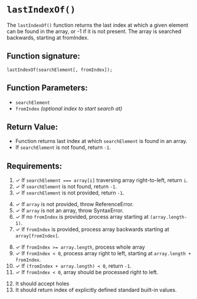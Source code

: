 # `lastIndexOf()`
The `lastIndexOf()` function returns the last index at which a given element can be found in the array, or -1 if it is not present. The array is searched backwards, starting at fromIndex.

## Function signature:
    lastIndexOf(searchElement[, fromIndex]);

## Function Parameters:
- `searchElement`
- `fromIndex` _(optional index to start search at)_

## Return Value:
- Function returns last index at which `searchElement` is found in an array.
- If `searchElement` is not found, return `-1`.

## Requirements:
<!-- 1. Basic Returns -->
1. ✓ If `searchElement === array[i]` traversing array right-to-left, return `i`.
2. ✓ If `searchElement` is not found, return `-1`.
3. ✓ If `searchElement` is not provided, return `-1`.

<!-- 2. Arguement Handling -->
4. ✓ If `array` is not provided, throw ReferenceError.
5. ✓ If `array` is not an array, throw SyntaxError.
6. ✓ If no `fromIndex` is provided, process array starting at `(array.length-1)`.
7. ✓ If `fromIndex` is provided, process array backwards starting at `array[fromIndex]`.

<!-- 3. Functionality -->
8. ✓ If `fromIndex >= array.length`, process whole array 
9. ✓ If `fromIndex < 0`, process array right to left, starting at `array.length + fromIndex`. 
10. ✓ If `(fromIndex + array.length) < 0`, return `-1`.
11. ✓ If `fromIndex < 0`, array should be processed right to left.

<!-- 4. Edge Cases -->
12. It should accept holes
13. It should return index of explicitly defined standard built-in values.